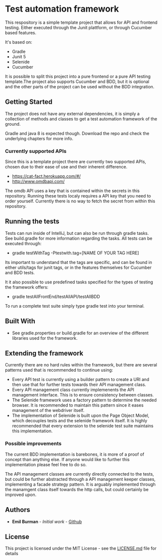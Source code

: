 # Test automation framework
This respository is a simple template project that allows for API and frontend testing. Either executed through the Junit plattform, or through Cucumber based features.

It's based on:
 - Gradle 
 - Junit 5 
 - Selenide
 - Cucumber
  
It is possible to split this project into a pure frontend or a pure API testing template.The project also supports Cucumber and BDD, but it is optional and the other parts of the project can be used without the BDD integration.

## Getting Started
The project does not have any external dependencies, it is simply a collection of methods and classes to get a test automation framework of the ground. 

Gradle and java 8 is expected though. Download the repo and check the underlying chapters for more info.

### Currently supported APIs
Since this is a template project there are currently two supported APIs, chosen due to their ease of use and their inherent difference.
- https://cat-fact.herokuapp.com/#/
- http://www.omdbapi.com/

The omdb API uses a key that is contained within the secrets in this repository. Running these tests localy requires a API key that you need to order yourself. Currently there is no way to fetch the secret from within this repository.

## Running the tests

Tests can run inside of IntelliJ, but can also be run through gradle tasks. See build.gradle for more information regarding the tasks.
All tests can be executed through:
- gradle testWithTag -Ptestwith.tag=[NAME OF YOUR TAG HERE]

Its important to understand that the tags are specific, and can be found in either utils/tags for junit tags, or in the features themselves for Cucumber and BDD tests.

It it also possible to use predefined tasks specified for the types of testing the framework offers:
- gradle testAllFrontEnd/testAllAPI/testAllBDD

To run a complete test suite simply type gradle test into your terminal.

## Built With

* See gradle.properties or build.gradle for an overview of the different libraries used for the framework.

## Extending the framework
Currently there are no hard rules within the framework, but there are several patterns used that is recommended to continue using:
- Every API test is currently using a builder pattern to create a URI and then use that for further tests towards their API management class.
- Every API management class currently implemenents the API management interface. This is to ensure consistency between classes.
- The Selenide framework uses a factory pattern to determine the needed browser. It is recommended to maintain this pattern since it eases management of the webdriver itself.
- The implementation of Selenide is built upon the Page Object Model, which decouples tests and the selenide framework itself. It is highly recommended that every extension to the selenide test suite maintains this implementation.

### Possible improvements
The current BDD implementation is barebones, it is more of a proof of concept than anything else. If anyone would like to further this implementation please feel free to do so. 

The API management classes are currently directly connected to the tests, but could be further abstracted through a API management keeper classes, implementing a facade strategy pattern. It is arguably implemented through the manamgent class itself towards the http calls, but could certainly be improved upon.

## Authors

* **Emil Burman** - *Initial work* - [Github](https://github.com/EmilBurman)

## License

This project is licensed under the MIT License - see the [LICENSE.md](LICENSE.md) file for details

